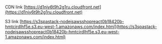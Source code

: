 CDN link [https://d1njy6t9h2g1ru.cloudfront.net](https://d1njy6t9h2g1ru.cloudfront.net)

S3 link [https://s3spastack-nodejsawsshopreact0b18420b-hmtcirdlhf5e.s3.eu-west-1.amazonaws.com/index.html](https://s3spastack-nodejsawsshopreact0b18420b-hmtcirdlhf5e.s3.eu-west-1.amazonaws.com/index.html)